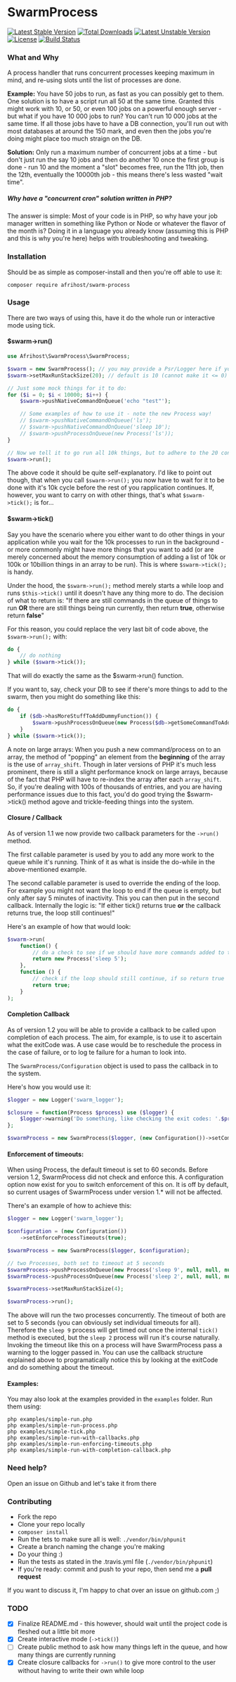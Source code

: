 # SwarmProcess
[![Latest Stable Version](https://poser.pugx.org/afrihost/swarm-process/v/stable)](https://packagist.org/packages/afrihost/swarm-process) [![Total Downloads](https://poser.pugx.org/afrihost/swarm-process/downloads)](https://packagist.org/packages/afrihost/swarm-process) [![Latest Unstable Version](https://poser.pugx.org/afrihost/swarm-process/v/unstable)](https://packagist.org/packages/afrihost/swarm-process) [![License](https://poser.pugx.org/afrihost/swarm-process/license)](https://packagist.org/packages/afrihost/swarm-process)
[![Build Status](https://travis-ci.org/afrihost/swarm-process.svg?branch=master)](https://travis-ci.org/afrihost/swarm-process)

### What and Why

A process handler that runs concurrent processes keeping maximum in mind, and re-using slots until the list of processes are done. 

**Example:** You have 50 jobs to run, as fast as you can possibly get to them. One solution is to have a script run all 50 at the same time. Granted this might work with 10, or 50, or even 100 jobs on a powerful enough server - but what if you have 10 000 jobs to run? You can't run 10 000 jobs at the same time. If all those jobs have to have a DB connection, you'll run out with most databases at around the 150 mark, and even then the jobs you're doing might place too much straign on the DB.

**Solution:** Only run a maximum number of concurrent jobs at a time - but don't just run the say 10 jobs and then do another 10 once the first group is done - run 10 and the moment a "slot" becomes free, run the 11th job, then the 12th, eventually the 10000th job - this means there's less wasted "wait time".

##### Why have a "concurrent cron" solution written in PHP?
The answer is simple: Most of your code is in PHP, so why have your job manager written in something like Python or Node or whatever the flavor of the month is? Doing it in a language you already know (assuming this is PHP and this is why you're here) helps with troubleshooting and tweaking.

### Installation
Should be as simple as composer-install and then you're off able to use it:
```shell
composer require afrihost/swarm-process
```
### Usage
There are two ways of using this, have it do the whole run or interactive mode using tick.

#### $swarm->run()
```php
use Afrihost\SwarmProcess\SwarmProcess;

$swarm = new SwarmProcess(); // you may provide a Psr/Logger here if you want to
$swarm->setMaxRunStackSize(20); // default is 10 (cannot make it <= 0)

// Just some mock things for it to do:
for ($i = 0; $i < 10000; $i++) {
    $swarm->pushNativeCommandOnQueue('echo "test"');

    // Some examples of how to use it - note the new Process way!
    // $swarm->pushNativeCommandOnQueue('ls');
    // $swarm->pushNativeCommandOnQueue('sleep 10');
    // $swarm->pushProcessOnQueue(new Process('ls'));
}

// Now we tell it to go run all 10k things, but to adhere to the 20 concurrent rule set above:
$swarm->run();
```

The above code it should be quite self-explanatory. I'd like to point out though, that when you call `$swarm->run();` you now have to wait for it to be done with it's 10k cycle before the rest of you rapplication continues. If, however, you want to carry on with other things, that's what `$swarm->tick();` is for...

#### $swarm->tick()

Say you have the scenario where you either want to do other things in your application while you wait for the 10k processes to run in the background - or more commonly might have more things that you want to add (or are merely concerned about the memory consumption of adding a list of 10k or 100k or 10billion things in an array to be run). This is where `$swarm->tick();` is handy.

Under the hood, the `$swarm->run();` method merely starts a while loop and runs `$this->tick()` until it doesn't have any thing more to do. The decision of what to return is: "If there are still commands in the queue of things to run **OR** there are still things being run currently, then return **true**, otherwise return **false**"

For this reason, you could replace the very last bit of code above, the `$swarm->run();` with:

```php
do {
	// do nothing
} while ($swarm->tick());
```

That will do exactly the same as the $swarm->run() function.

If you want to, say, check your DB to see if there's more things to add to the swarm, then you might do something like this:

```php
do {
	if ($db->hasMoreStuffToAddDummyFunction()) {
		$swarm->pushProcessOnQueue(new Process($db->getSomeCommandToAddToTheQueue()));
	}
} while ($swarm->tick());
```

A note on large arrays: When you push a new command/process on to an array, the method of "popping" an element from the **beginning** of the array is the use of `array_shift`. Though in later versions of PHP it's much less prominent, there is still a slight performance knock on large arrays, because of the fact that PHP will have to re-index the array after each `array_shift`. So, if you're dealing with 100s of thousands of entries, and you are having performance issues due to this fact, you'd do good trying the $swarm->tick() method agove and trickle-feeding things into the system.

#### Closure / Callback

As of version 1.1 we now provide two callback parameters for the `->run()` method.

The first callable parameter is used by you to add any more work to the queue while it's running. Think of it as what is inside the do-while in the above-mentioned example.

The second callable parameter is used to override the ending of the loop. For example you might not want the loop to end if the queue is empty, but only after say 5 minutes of inactivity. This you can then put in the second callback. Internally the logic is: "If either tick() returns true **or** the callback returns true, the loop still continues!"

Here's an example of how that would look:

```php
$swarm->run(
    function() {
        // do a check to see if we should have more commands added to the queue
        return new Process('sleep 5');
    },
    function () {
        // check if the loop should still continue, if so return true
        return true;
    }
);
```

#### Completion Callback

As of version 1.2 you will be able to provide a callback to be called upon completion of each process. The aim, for example, is to use it to ascertain what the exitCode was. A use case would be to reschedule the process in the case of failure, or to log te failure for a human to look into.

The `SwarmProcess/Configuration` object is used to pass the callback in to the system.

Here's how you would use it:

```php
$logger = new Logger('swarm_logger');

$closure = function(Process $process) use ($logger) {
    $logger->warning('Do something, like checking the exit codes: '.$process->getExitCode().' ['.$process->getExitCodeText().']');
};

$swarmProcess = new SwarmProcess($logger, (new Configuration())->setCompletedCallback($closure));
```

#### Enforcement of timeouts:
When using Process, the default timeout is set to 60 seconds. Before version 1.2, SwarmProcess did not check and enforce this. A configuration option now exist for you to switch enforcement of this on. It is off by default, so current usages of SwarmProcess under version 1.* will not be affected.

There's an example of how to achieve this:
```php
$logger = new Logger('swarm_logger');

$configuration = (new Configuration())
    ->setEnforceProcessTimeouts(true);

$swarmProcess = new SwarmProcess($logger, $configuration);

// two Processes, both set to timeout at 5 seconds
$swarmProcess->pushProcessOnQueue(new Process('sleep 9', null, null, null, 5));
$swarmProcess->pushProcessOnQueue(new Process('sleep 2', null, null, null, 5));

$swarmProcess->setMaxRunStackSize(4);

$swarmProcess->run();
```

The above will run the two processes concurrently. The timeout of both are set to 5 seconds (you can obviously set individual timeouts for all). Therefore the `sleep 9` process will get timed out once the internal `tick()` method is executed, but the `sleep 2` process will run it's course naturally. Invoking the timeout like this on a process will have SwarmProcess pass a warning to the logger passed in. You can use the callback structure explained above to programatically notice this by looking at the exitCode and do something about the timeout.

#### Examples:

You may also look at the examples provided in the `examples` folder. Run them using:

```shell
php examples/simple-run.php
php examples/simple-run-process.php
php examples/simple-tick.php
php examples/simple-run-with-callbacks.php
php examples/simple-run-enforcing-timeouts.php
php examples/simple-run-with-completion-callback.php
```

### Need help?

Open an issue on Github and let's take it from there

### Contributing

- Fork the repo
- Clone your repo locally
- `composer install`
- Run the tets to make sure all is well: `./vendor/bin/phpunit`
- Create a branch naming the change you're making
- Do your thing :)
- Run the tests as stated in the .travis.yml file (`./vendor/bin/phpunit`)
- If you're ready: commit and push to your repo, then send me a **pull request**

If you want to discuss it, I'm happy to chat over an issue on github.com ;)

### TODO

- [x] Finalize README.md - this however, should wait until the project code is fleshed out a little bit more
- [x] Create interactive mode (`->tick()`)
- [ ] Create public method to ask how many things left in the queue, and how many things are currently running
- [x] Create closure callbacks for `->run()` to give more control to the user without having to write their own while loop
